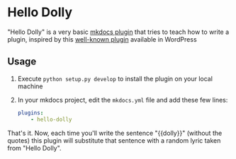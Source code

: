 # Hello Dolly

"Hello Dolly" is a very basic [mkdocs plugin](http://www.mkdocs.org/user-guide/plugins/) 
that tries to teach how to write a plugin, 
inspired by this [well-known plugin](https://wordpress.org/plugins/hello-dolly/) available in WordPress

## Usage

1. Execute `python setup.py develop` to install 
   the plugin on your local machine

2. In your mkdocs project, edit the `mkdocs.yml` file 
   and add these few lines:

   ```yaml
   plugins:
       - hello-dolly
   ```

That's it.
Now, each time you'll write the sentence "{{dolly}}" (without the quotes) 
this plugin will substitute that sentence with a random lyric taken from "Hello Dolly".